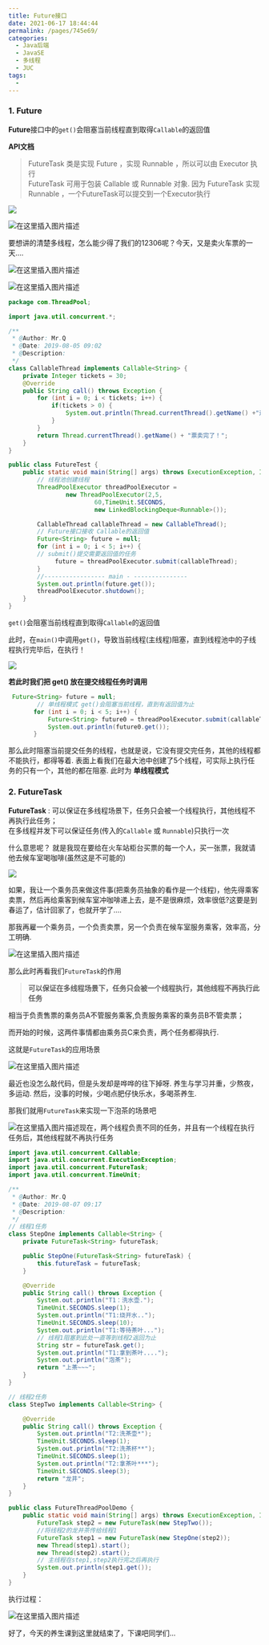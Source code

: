 ```yaml
---
title: Future接口
date: 2021-06-17 18:44:44
permalink: /pages/745e69/
categories:
  - Java后端
  - JavaSE
  - 多线程
  - JUC
tags:
  - 
---
```


### 1. Future

**Future**接口中的`get()`会阻塞当前线程直到取得`Callable`的返回值

**API文档**

> FutureTask 类是实现 Future ，实现 Runnable ，所以可以由 Executor 执行
> </br>
> FutureTask 可用于包装 Callable 或 Runnable 对象. 因为 FutureTask 实现 Runnable ，一个FutureTask可以提交到一个Executor执行

![](https://iqqcode-blog.oss-cn-beijing.aliyuncs.com/img-2021-later/20210621202622.png)

![在这里插入图片描述](https://iqqcode-blog.oss-cn-beijing.aliyuncs.com/img-2021-later/20210621202626.png)

要想讲的清楚多线程，怎么能少得了我们的12306呢？今天，又是卖火车票的一天....

![在这里插入图片描述](https://iqqcode-blog.oss-cn-beijing.aliyuncs.com/img-2021-later/20210621202630.png)

![在这里插入图片描述](https://iqqcode-blog.oss-cn-beijing.aliyuncs.com/img-2021-later/20210621202634.jpeg)

```java
package com.ThreadPool;

import java.util.concurrent.*;

/**
 * @Author: Mr.Q
 * @Date: 2019-08-05 09:02
 * @Description:
 */
class CallableThread implements Callable<String> {
    private Integer tickets = 30;
    @Override
    public String call() throws Exception {
        for (int i = 0; i < tickets; i++) {
            if(tickets > 0) {
                System.out.println(Thread.currentThread().getName() +"还剩 "+tickets--+" 票...");
            }
        }
        return Thread.currentThread().getName() + "票卖完了！";
    }
}

public class FutureTest {
    public static void main(String[] args) throws ExecutionException, InterruptedException {
        // 线程池创建线程
        ThreadPoolExecutor threadPoolExecutor =
                new ThreadPoolExecutor(2,5,
                        60,TimeUnit.SECONDS,
                        new LinkedBlockingDeque<Runnable>());

        CallableThread callableThread = new CallableThread();
        // Future接口接收 Callable的返回值
        Future<String> future = null;
        for (int i = 0; i < 5; i++) {
        // submit()提交需要返回值的任务
             future = threadPoolExecutor.submit(callableThread);
        }
        //----------------- main - ---------------
        System.out.println(future.get());
        threadPoolExecutor.shutdown();
    }
}
```

`get()`会阻塞当前线程直到取得`Callable`的返回值

此时，在`main()`中调用`get()`，导致当前线程(主线程)阻塞，直到线程池中的子线程执行完毕后，在执行！

![](https://iqqcode-blog.oss-cn-beijing.aliyuncs.com/img-2021-later/20210621202647.png)

**若此时我们把 get() 放在提交线程任务时调用**

```java
 Future<String> future = null;
        // 单线程模式 get()会阻塞当前线程，直到有返回值为止
       for (int i = 0; i < 5; i++) {
           Future<String> future0 = threadPoolExecutor.submit(callableThread);
           System.out.println(future0.get());
       }
```

那么此时阻塞当前提交任务的线程，也就是说，它没有提交完任务，其他的线程都不能执行，都得等着. 表面上看我们在最大池中创建了5个线程，可实际上执行任务的只有一个，其他的都在阻塞. 此时为 **单线程模式**

### 2. FutureTask

**FutureTask** : 可以保证在多线程场景下，任务只会被一个线程执行，其他线程不再执行此任务；
</br>在多线程并发下可以保证任务(传入的`Callable` 或 `Runnable`)只执行一次

什么意思呢？ 就是我现在要给在火车站柜台买票的每一个人，买一张票，我就请他去候车室喝咖啡(虽然这是不可能的)

![](https://iqqcode-blog.oss-cn-beijing.aliyuncs.com/img-2021-later/20210621202707.jpeg)

如果，我让一个乘务员来做这件事(把乘务员抽象的看作是一个线程)，他先得乘客卖票，然后再给乘客到候车室冲咖啡递上去，是不是很麻烦，效率很低?这要是到春运了，估计回家了，也就开学了....

那我再雇一个乘务员，一个负责卖票，另一个负责在候车室服务乘客，效率高，分工明确.

![在这里插入图片描述](https://iqqcode-blog.oss-cn-beijing.aliyuncs.com/img-2021-later/20210621202712.png)

那么此时再看我们`FutureTask`的作用

> **可以保证在多线程场景下，任务只会被一个线程执行，其他线程不再执行此任务**

相当于负责售票的乘务员A不管服务乘客,负责服务乘客的乘务员B不管卖票；

而开始的时候，这两件事情都由乘务员C来负责，两个任务都得执行.

这就是`FutureTask`的应用场景

![在这里插入图片描述](https://iqqcode-blog.oss-cn-beijing.aliyuncs.com/img-2021-later/20210621202719.png)

最近也没怎么敲代码，但是头发却是哗哗的往下掉呀. 养生与学习并重，少熬夜，多运动. 然后，没事的时候，少喝点肥仔快乐水，多喝茶养生.

那我们就用`FutureTask`来实现一下泡茶的场景吧

![在这里插入图片描述](https://iqqcode-blog.oss-cn-beijing.aliyuncs.com/img-2021-later/20210621202724.png)现在，两个线程负责不同的任务，并且有一个线程在执行任务后，其他线程就不再执行任务

```java
import java.util.concurrent.Callable;
import java.util.concurrent.ExecutionException;
import java.util.concurrent.FutureTask;
import java.util.concurrent.TimeUnit;

/**
 * @Author: Mr.Q
 * @Date: 2019-08-07 09:17
 * @Description:
 */
// 线程1任务
class StepOne implements Callable<String> {
    private FutureTask<String> futureTask;

    public StepOne(FutureTask<String> futureTask) {
        this.futureTask = futureTask;
    }

    @Override
    public String call() throws Exception {
        System.out.println("T1：洗水壶.");
        TimeUnit.SECONDS.sleep(1);
        System.out.println("T1:烧开水..");
        TimeUnit.SECONDS.sleep(10);
        System.out.println("T1:等待茶叶...");
        // 线程1阻塞到此处一直等到线程2返回为止
        String str = futureTask.get();
        System.out.println("T1:拿到茶叶....");
        System.out.println("泡茶");
        return "上茶~~~";
    }
}

// 线程2任务
class StepTwo implements Callable<String> {

    @Override
    public String call() throws Exception {
        System.out.println("T2:洗茶壶*");
        TimeUnit.SECONDS.sleep(1);
        System.out.println("T2:洗茶杯**");
        TimeUnit.SECONDS.sleep(1);
        System.out.println("T2:拿茶叶***");
        TimeUnit.SECONDS.sleep(3);
        return "龙井";
    }
}

public class FutureThreadPoolDemo {
    public static void main(String[] args) throws ExecutionException, InterruptedException {
        FutureTask step2 = new FutureTask(new StepTwo());
        //将线程2的龙井茶传给线程1
        FutureTask step1 = new FutureTask(new StepOne(step2));
        new Thread(step1).start();
        new Thread(step2).start();
        // 主线程在step1,step2执行完之后再执行
        System.out.println(step1.get());
    }
}
```

执行过程：

![在这里插入图片描述](https://iqqcode-blog.oss-cn-beijing.aliyuncs.com/img-2021-later/20210621202730.gif)

好了，今天的养生课到这里就结束了，下课吧同学们...
